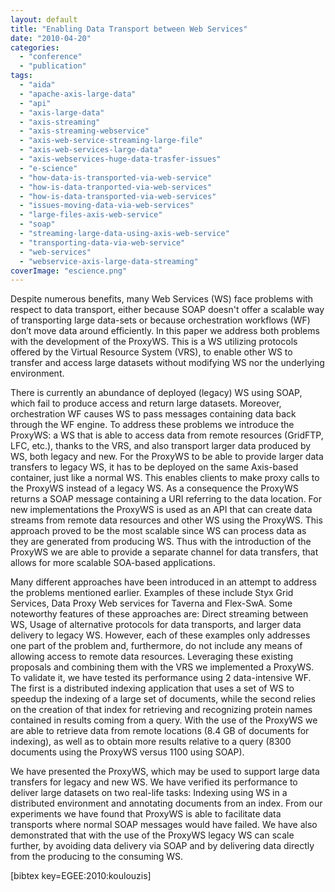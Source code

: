 ```yaml
---
layout: default
title: "Enabling Data Transport between Web Services"
date: "2010-04-20"
categories:
  - "conference"
  - "publication"
tags:
  - "aida"
  - "apache-axis-large-data"
  - "api"
  - "axis-large-data"
  - "axis-streaming"
  - "axis-streaming-webservice"
  - "axis-web-service-streaming-large-file"
  - "axis-web-services-large-data"
  - "axis-webservices-huge-data-trasfer-issues"
  - "e-science"
  - "how-data-is-transported-via-web-service"
  - "how-is-data-tranported-via-web-services"
  - "how-is-data-transported-via-web-services"
  - "issues-moving-data-via-web-services"
  - "large-files-axis-web-service"
  - "soap"
  - "streaming-large-data-using-axis-web-service"
  - "transporting-data-via-web-service"
  - "web-services"
  - "webservice-axis-large-data-streaming"
coverImage: "escience.png"
---
```


Despite numerous benefits, many Web Services (WS) face problems with respect to data transport, either because SOAP doesn't offer a scalable way of transporting large data-sets or because orchestration workflows (WF) don’t move data around efficiently. In this paper we address both problems with the development of the ProxyWS. This is a WS utilizing protocols offered by the Virtual Resource System (VRS), to enable other WS to transfer and access large datasets without modifying WS nor the underlying environment.

There is currently an abundance of deployed (legacy) WS using SOAP, which fail to produce access and return large datasets. Moreover, orchestration WF causes WS to pass messages containing data back through the WF engine. To address these problems we introduce the ProxyWS: a WS that is able to access data from remote resources (GridFTP, LFC, etc.), thanks to the VRS, and also transport larger data produced by WS, both legacy and new. For the ProxyWS to be able to provide larger data transfers to legacy WS, it has to be deployed on the same Axis-based container, just like a normal WS. This enables clients to make proxy calls to the ProxyWS instead of a legacy WS. As a consequence the ProxyWS returns a SOAP message containing a URI referring to the data location. For new implementations the ProxyWS is used as an API that can create data streams from remote data resources and other WS using the ProxyWS. This approach proved to be the most scalable since WS can process data as they are generated from producing WS. Thus with the introduction of the ProxyWS we are able to provide a separate channel for data transfers, that allows for more scalable SOA-based applications.

Many different approaches have been introduced in an attempt to address the problems mentioned earlier. Examples of these include Styx Grid Services, Data Proxy Web services for Taverna and Flex-SwA. Some noteworthy features of these approaches are: Direct streaming between WS, Usage of alternative protocols for data transports, and larger data delivery to legacy WS. However, each of these examples only addresses one part of the problem and, furthermore, do not include any means of allowing access to remote data resources. Leveraging these existing proposals and combining them with the VRS we implemented a ProxyWS. To validate it, we have tested its performance using 2 data-intensive WF. The first is a distributed indexing application that uses a set of WS to speedup the indexing of a large set of documents, while the second relies on the creation of that index for retrieving and recognizing protein names contained in results coming from a query. With the use of the ProxyWS we are able to retrieve data from remote locations (8.4 GB of documents for indexing), as well as to obtain more results relative to a query (8300 documents using the ProxyWS versus 1100 using SOAP).

We have presented the ProxyWS, which may be used to support large data transfers for legacy and new WS. We have verified its performance to deliver large datasets on two real-life tasks: Indexing using WS in a distributed environment and annotating documents from an index. From our experiments we have found that ProxyWS is able to facilitate data transports where normal SOAP messages would have failed. We have also demonstrated that with the use of the ProxyWS legacy WS can scale further, by avoiding data delivery via SOAP and by delivering data directly from the producing to the consuming WS.

\[bibtex key=EGEE:2010:koulouzis\]
